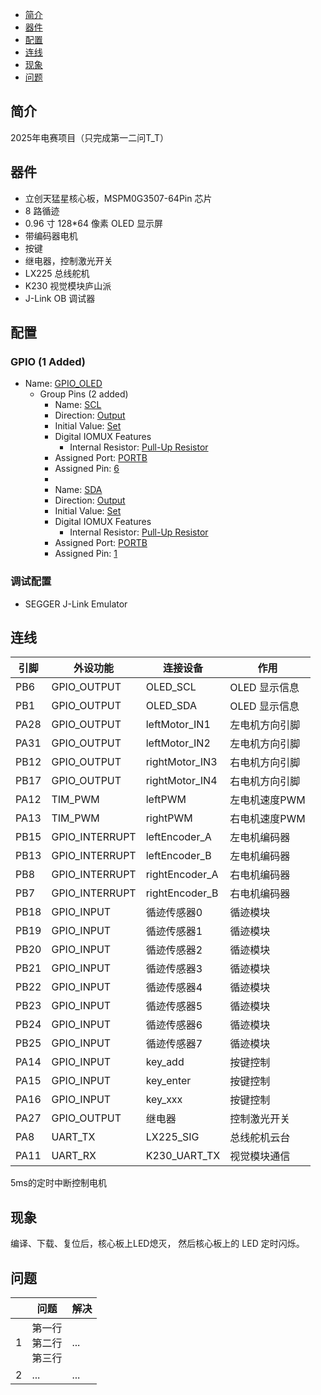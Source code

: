 * [简介](#简介)
* [器件](#器件)
* [配置](#配置)
* [连线](#连线)
* [现象](#现象)
* [问题](#问题)

## 简介
2025年电赛项目（只完成第一二问T_T）

## 器件
- 立创天猛星核心板，MSPM0G3507-64Pin 芯片
- 8 路循迹
- 0.96 寸 128*64 像素 OLED 显示屏
- 带编码器电机
- 按键
- 继电器，控制激光开关
- LX225 总线舵机
- K230 视觉模块庐山派
- J-Link OB 调试器

## 配置
### GPIO (1 Added)
* Name: <u>GPIO_OLED</u>
  - Group Pins (2 added)
    * Name: <u>SCL</u>
    * Direction: <u>Output</u>
    * Initial Value: <u>Set</u>
    - Digital IOMUX Features
      * Internal Resistor: <u>Pull-Up Resistor</u>
    * Assigned Port: <u>PORTB</u>
    * Assigned Pin: <u>6</u>
    * 
    * Name: <u>SDA</u>
    * Direction: <u>Output</u>
    * Initial Value: <u>Set</u>
    - Digital IOMUX Features
      * Internal Resistor: <u>Pull-Up Resistor</u>
    * Assigned Port: <u>PORTB</u>
    * Assigned Pin: <u>1</u>
### 调试配置
- SEGGER J-Link Emulator

## 连线

| 引脚 | 外设功能 | 连接设备 | 作用 |
| ---- | --- | --- | --- |
| PB6 | GPIO_OUTPUT | OLED_SCL | OLED 显示信息 |
| PB1 | GPIO_OUTPUT | OLED_SDA | OLED 显示信息 |
| PA28 | GPIO_OUTPUT | leftMotor_IN1 | 左电机方向引脚 |
| PA31 | GPIO_OUTPUT | leftMotor_IN2 | 左电机方向引脚 |
| PB12 | GPIO_OUTPUT | rightMotor_IN3 | 右电机方向引脚 |
| PB17 | GPIO_OUTPUT | rightMotor_IN4 | 右电机方向引脚 |
| PA12 | TIM_PWM | leftPWM  | 左电机速度PWM |
| PA13 | TIM_PWM | rightPWM | 右电机速度PWM |
| PB15 | GPIO_INTERRUPT | leftEncoder_A | 左电机编码器 |
| PB13 | GPIO_INTERRUPT | leftEncoder_B | 左电机编码器 |
| PB8 | GPIO_INTERRUPT | rightEncoder_A | 右电机编码器 |
| PB7 | GPIO_INTERRUPT | rightEncoder_B | 右电机编码器 |
| PB18 | GPIO_INPUT | 循迹传感器0 | 循迹模块 | 
| PB19 | GPIO_INPUT | 循迹传感器1 | 循迹模块 | 
| PB20 | GPIO_INPUT | 循迹传感器2 | 循迹模块 | 
| PB21 | GPIO_INPUT | 循迹传感器3 | 循迹模块 | 
| PB22 | GPIO_INPUT | 循迹传感器4 | 循迹模块 | 
| PB23 | GPIO_INPUT | 循迹传感器5 | 循迹模块 | 
| PB24 | GPIO_INPUT | 循迹传感器6 | 循迹模块 | 
| PB25 | GPIO_INPUT | 循迹传感器7 | 循迹模块 | 
| PA14 | GPIO_INPUT | key_add   | 按键控制 |
| PA15 | GPIO_INPUT | key_enter | 按键控制 |
| PA16 | GPIO_INPUT | key_xxx   | 按键控制 |
| PA27 | GPIO_OUTPUT | 继电器 | 控制激光开关 |
| PA8 | UART_TX | LX225_SIG | 总线舵机云台 |
| PA11 | UART_RX | K230_UART_TX | 视觉模块通信 |

5ms的定时中断控制电机

## 现象
编译、下载、复位后，核心板上LED熄灭，
然后核心板上的 LED 定时闪烁。

## 问题
|  | 问题 | 解决 |
| :---: | --- | --- |
| 1 | <div>第一行<br>第二行<br>第三行</div> | ... |
| 2 | ... | ... |